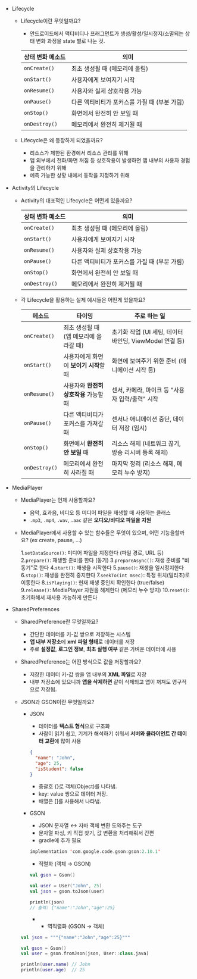 - Lifecycle
    - Lifecycle이란 무엇일까요?
        
        - 안드로이드에서 액티비티나 프래그먼트가 생성/활성/일시정지/소멸되는 상태 변화 과정을 state 별로 나눈 것.
        
        |상태 변화 메소드|의미|
        |---|---|
        |`onCreate()`|최초 생성될 때 (메모리에 올림)|
        |`onStart()`|사용자에게 보여지기 시작|
        |`onResume()`|사용자와 실제 상호작용 가능|
        |`onPause()`|다른 액티비티가 포커스를 가질 때 (부분 가림)|
        |`onStop()`|화면에서 완전히 안 보일 때|
        |`onDestroy()`|메모리에서 완전히 제거될 때|
        
    - Lifecycle은 왜 등장하게 되었을까요?
        
        - 리소스가 제한된 환경에서 리소스 관리를 위해
        - 앱 외부에서 전화/화면 꺼짐 등 상호작용이 발생하면 앱 내부의 사용자 경험을 관리하기 위해
        - 예측 가능한 상황 내에서 동작을 지정하기 위해
- Activity의 Lifecycle
    - Activity의 대표적인 Lifecycle은 어떤게 있을까요?
        
        |상태 변화 메소드|의미|
        |---|---|
        |`onCreate()`|최초 생성될 때 (메모리에 올림)|
        |`onStart()`|사용자에게 보여지기 시작|
        |`onResume()`|사용자와 실제 상호작용 가능|
        |`onPause()`|다른 액티비티가 포커스를 가질 때 (부분 가림)|
        |`onStop()`|화면에서 완전히 안 보일 때|
        |`onDestroy()`|메모리에서 완전히 제거될 때|
        
    - 각 Lifecycle을 활용하는 실제 예시들은 어떤게 있을까요?
        
        |메소드|타이밍|주로 하는 일|
        |---|---|---|
        |`onCreate()`|최초 생성될 때 (앱 메모리에 올라갈 때)|초기화 작업 (UI 세팅, 데이터 바인딩, ViewModel 연결 등)|
        |`onStart()`|사용자에게 화면이 **보이기 시작**할 때|화면에 보여주기 위한 준비 (애니메이션 시작 등)|
        |`onResume()`|사용자와 **완전히 상호작용** 가능할 때|센서, 카메라, 마이크 등 "사용자 입력/출력" 시작|
        |`onPause()`|다른 액티비티가 포커스를 가져갈 때|센서나 애니메이션 중단, 데이터 저장 (임시)|
        |`onStop()`|화면에서 **완전히 안 보일** 때|리소스 해제 (네트워크 끊기, 방송 리시버 등록 해제)|
        |`onDestroy()`|메모리에서 완전히 사라질 때|마지막 정리 (리소스 해제, 메모리 누수 방지)|
        
- MediaPlayer
    - MediaPlayer는 언제 사용할까요?
        
        - 음악, 효과음, 비디오 등 미디어 파일을 재생할 때 사용하는 클래스
        - `.mp3`, `.mp4`, `.wav`, `.aac` 같은 **오디오/비디오 파일을 지원**
    - MediaPlayer에서 사용할 수 있는 함수들은 무엇이 있으며, 어떤 기능을할까요? (ex create, pause, …)
    
        1.`setDataSource()`: 미디어 파일을 지정한다 (파일 경로, URL 등)
        2.`prepare()`: 재생할 준비를 한다 (동기)
        3.`prepareAsync()`: 재생 준비를 "비동기"로 한다
        4.`start()`: 재생을 시작한다
        5.`pause()`: 재생을 일시정지한다
        6.`stop()`: 재생을 완전히 중지한다
        7.`seekTo(int msec)`: 특정 위치(밀리초)로 이동한다
        8.`isPlaying()`: 현재 재생 중인지 확인한다 (true/false)
        9.`release()`: MediaPlayer 자원을 해제한다 (메모리 누수 방지)
        10.`reset()`: 초기화해서 재사용 가능하게 만든다
        
- SharedPreferences
    - SharedPreference란 무엇일까요?
        - 간단한 데이터를 키-값 쌍으로 저장하는 시스템
        - **앱 내부 저장소**에 **xml 파일 형태**로 데이터를 저장
        - 주로 **설정값**, **로그인 정보**, **최초 실행 여부** 같은 가벼운 데이터에 사용
    - SharedPreference는 어떤 방식으로 값을 저장할까요?
        - 저장한 데이터 키-값 쌍을 앱 내부의 **XML 파일**로 저장
        - 내부 저장소에 있으니까 **앱을 삭제하면** 같이 삭제되고 앱이 꺼져도 영구적으로 저장됨.
    - JSON과 GSON이란 무엇일까요?
        - JSON
            
            - 데이터를 **텍스트 형식**으로 구조화
            - 사람이 읽기 쉽고, 기계가 해석하기 쉬워서 **서버와 클라이언트 간 데이터 교환**에 많이 사용
            
            ```json
            {
              "name": "John",
              "age": 25,
              "isStudent": false
            }
            ```
            
            - 중괄호 {}로 객체(Object)를 나타냄.
            - key: value 쌍으로 데이터 저장.
            - 배열은 []를 사용해서 나타냄.
        - GSON
            
            - JSON 문자열 ↔ 자바 객체 변환 도와주는 도구
            - 문자열 파싱, 키 직접 찾기, 값 변환을 처리해줘서 간편
            - gradle에 추가 필요
            
            ```kotlin
            implementation 'com.google.code.gson:gson:2.10.1'
            ```
            
            - 직렬화 (객체 → GSON)
            
            ```kotlin
            val gson = Gson()
            
            val user = User("John", 25)
            val json = gson.toJson(user)
            
            println(json)
            // 출력: {"name":"John","age":25}
            ```
            
            - - 역직렬화 (GSON → 객체)

		```kotlin
		val json = """{"name":"John","age":25}"""

		val gson = Gson()
		val user = gson.fromJson(json, User::class.java)

		println(user.name) // John
		println(user.age)  // 25
		```
            